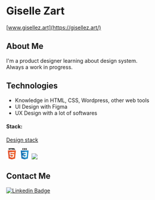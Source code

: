 # Giselle Zart
<!--<div align="center">
  <a href="https://github.com/gsllzrt">
  <img height="160em" src="https://github-readme-stats.vercel.app/api?username=gsllzrt&show_icons=true&bg_color=292929&title_color=C597FF&text_color=F4F4F4&icon_color=FFE55A&include_all_commits=true&count_private=true"/>
  <img height="160em" src="https://github-readme-stats.vercel.app/api/top-langs/?username=gsllzrt&layout=compact&langs_count=7&bg_color=292929&title_color=C597FF&text_color=F4F4F4&icon_color=FFE55A"/>
</div>-->

[www.gisellez.art](https://gisellez.art/)

## About Me
I'm a product designer learning about design system. </br>
Always a work in progress. <br/>


## Technologies
- Knowledge in HTML, CSS, Wordpress, other web tools
- UI Design with Figma
- UX Design with a lot of softwares

#### Stack:
[Design stack](https://zartgiselle.notion.site/Stack-4c80539f9d544b4bb16338969ee3e6c5)

<code><img height="30" src="https://raw.githubusercontent.com/github/explore/80688e429a7d4ef2fca1e82350fe8e3517d3494d/topics/html/html.png"></code> 
<code><img height="30" src="https://raw.githubusercontent.com/github/explore/80688e429a7d4ef2fca1e82350fe8e3517d3494d/topics/css/css.png"></code> 
<code><img height="25" src="https://upload.wikimedia.org/wikipedia/commons/3/33/Figma-logo.svg"></code>


## Contact Me
<a href="https://www.linkedin.com/in/gisellecfz/"><img alt="Linkedin Badge" src="https://img.shields.io/badge/-Giselle%20Zart-6633cc?style=flat-square&logo=Linkedin&logoColor=white&link=www.linkedin.com/in/gisellecfz/"/></a>

